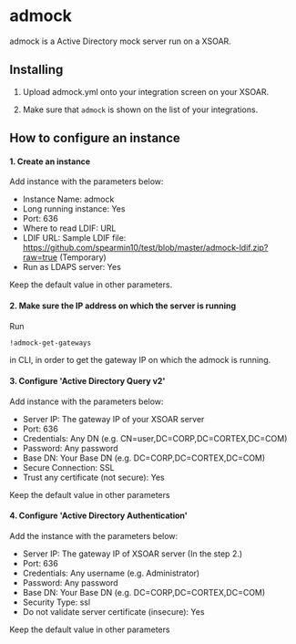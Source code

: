 admock
===========
admock is a Active Directory mock server run on a XSOAR.

Installing
----------

1. Upload admock.yml onto your integration screen on your XSOAR.

2. Make sure that `admock` is shown on the list of your integrations.


How to configure an instance
----------

#### 1. Create an instance
Add instance with the parameters below:
  - Instance Name: admock
  - Long running instance: Yes
  - Port: 636
  - Where to read LDIF: URL
  - LDIF URL: <An URL your LDIF file located at>
              Sample LDIF file: https://github.com/spearmin10/test/blob/master/admock-ldif.zip?raw=true (Temporary)
  - Run as LDAPS server: Yes

Keep the default value in other parameters.


#### 2. Make sure the IP address on which the server is running
Run
```bash
!admock-get-gateways
```
in CLI, in order to get the gateway IP on which the admock is running.

#### 3. Configure 'Active Directory Query v2'

Add instance with the parameters below:
  - Server IP: The gateway IP of your XSOAR server
  - Port: 636
  - Credentials: Any DN (e.g. CN=user,DC=CORP,DC=CORTEX,DC=COM)
  - Password: Any password
  - Base DN: Your Base DN (e.g. DC=CORP,DC=CORTEX,DC=COM)
  - Secure Connection: SSL
  - Trust any certificate (not secure): Yes

Keep the default value in other parameters

#### 4. Configure 'Active Directory Authentication'

Add the instance with the parameters below:
  - Server IP: The gateway IP of XSOAR server (In the step 2.)
  - Port: 636
  - Credentials: Any username (e.g. Administrator)
  - Password: Any password
  - Base DN: Your Base DN (e.g. DC=CORP,DC=CORTEX,DC=COM)
  - Security Type: ssl
  - Do not validate server certificate (insecure): Yes

Keep the default value in other parameters

